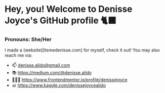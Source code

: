 # Hey, you! Welcome to Denisse Joyce's GitHub profile 🐈‍⬛
### Pronouns: She/Her

I made a (website)[itsmedenisse.com] for myself, check it out! You may also reach me via:

- 📫 denisse.alido@gmail.com
- 📚 https://medium.com/@denisse.alido
- 👩🏽‍💻 https://www.frontendmentor.io/profile/denissejoyce
- 📊 https://www.kaggle.com/denissejoycealido

